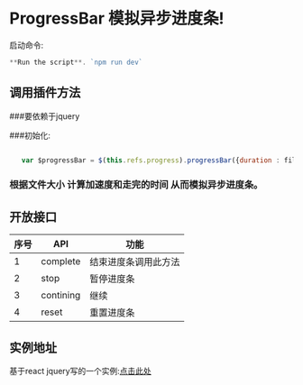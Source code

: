 # ProgressBar 模拟异步进度条!

启动命令: 

```js
**Run the script**. `npm run dev` 

```

## 调用插件方法

###要依赖于jquery

###初始化:

```js

   var $progressBar = $(this.refs.progress).progressBar({duration : file.size});

```
### 根据文件大小 计算加速度和走完的时间  从而模拟异步进度条。

## 开放接口

| **序号** | **API** | **功能** |
|-------|-------|----------|
| 1 | complete  | 结束进度条调用此方法 |
| 2 | stop | 暂停进度条 |
| 3 | contining | 继续 |
| 4 | reset | 重置进度条 |

## 实例地址

基于react jquery写的一个实例:[点击此处](http://103.213.250.62:84)